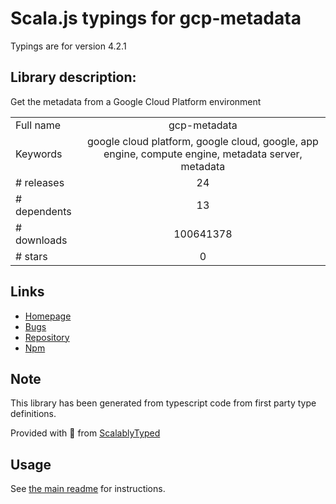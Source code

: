 
# Scala.js typings for gcp-metadata

Typings are for version 4.2.1

## Library description:
Get the metadata from a Google Cloud Platform environment

|                    |                 |
| ------------------ | :-------------: |
| Full name          | gcp-metadata |
| Keywords           | google cloud platform, google cloud, google, app engine, compute engine, metadata server, metadata |
| # releases         | 24 |
| # dependents       | 13 |
| # downloads        | 100641378 |
| # stars            | 0 |

## Links
- [Homepage](https://github.com/googleapis/gcp-metadata#readme)
- [Bugs](https://github.com/googleapis/gcp-metadata/issues)
- [Repository](https://github.com/googleapis/gcp-metadata)
- [Npm](https://www.npmjs.com/package/gcp-metadata)
    


## Note
This library has been generated from typescript code from first party type definitions.

Provided with :purple_heart: from [ScalablyTyped](https://github.com/oyvindberg/ScalablyTyped)

## Usage
See [the main readme](../../readme.md) for instructions.



